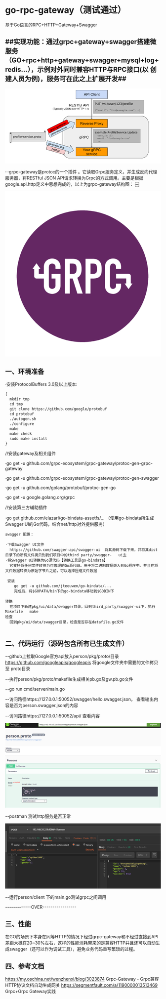 # go-rpc-gateway（测试通过）
基于Go语言的RPC+HTTP+Gateway+Swagger

##实现功能：通过grpc+gateway+swagger搭建微服务（GO+rpc+http+gateway+swagger+mysql+log+redis...），示例对外同时兼容HTTP与RPC接口(以  创建人员为例)，服务可在此之上扩展开发##
--

![](https://github.com/spider1998/go-rpc-gateway/blob/master/img/grpc1.png)

···grpc-gateway是protoc的一个插件 。它读取Grpc服务定义，并生成反向代理服务器，将RESTful JSON API请求转换为Grpc的方式调用。主要是根据 google.api.http定义中思想完成的，以上为grpc-gateway结构图： ￼ 

![](https://github.com/spider1998/go-rpc-gateway/blob/master/img/grpc-icon.png)

一、环境准备
--

·安装ProtocolBuffers 3.0及以上版本:
```shell
{
  mkdir tmp
  cd tmp
  git clone https://github.com/google/protobuf
  cd protobuf
  ./autogen.sh
  ./configure
  make
  make check
  sudo make install
}
```
//安装gateway及相关组件 

·go get -u github.com/grpc-ecosystem/grpc-gateway/protoc-gen-grpc-gateway

·go get -u github.com/grpc-ecosystem/grpc-gateway/protoc-gen-swagger

·go get -u github.com/golang/protobuf/protoc-gen-go

·go get -u google.golang.org/grpc

//安装第三方辅助插件

·go get github.com/elazarl/go-bindata-assetfs/...   （使用go-bindata所生成Swagger UI的Go代码，结合net/http对外提供服务）
```
swagger 配置：

·下载Swagger UI文件
  https://github.com/swagger-api/swagger-ui  将其源码下载下来，并将其dist目录下的所有文件拷贝到我们项目中的third_party/swagger-   ui去
·将Swagger UI转换为Go源代码【转换工具是go-bindata】
  它支持将任何文件转换为可管理的Go源代码。用于将二进制数据嵌入到Go程序中。并且在将文件数据转换为原始字节片之前，可以选择压缩文件数据

 安装
    go get -u github.com/jteeuwen/go-bindata/...
    完成后，将$GOPATH/bin下的go-bindata移动到$GOBIN下

转换
  在项目下新建pkg/ui/data/swagger目录，回到third_party/swagger-ui下，执行Makefile   make
检查
  回到pkg/ui/data/swagger目录，检查是否存在datafile.go文件
  
```



二、代码运行（源码包含所有已生成文件）
--

--github上拉取Google官方api放入person/pkg/proto/目录  https://github.com/googleapis/googleapis 将google文件夹中需要的文件拷贝至     proto目录

--执行person/pkg/proto/makefile生成相关pb.go及gw.pb.go文件

--go run cmd/server/main.go
 
--访问路径https://127.0.0.1:50052/swagger/hello.swagger.json， 查看输出内容是否为person.swagger.json的内容

--访问路径https://127.0.0.1:50052/api/ 查看内容

   ![](https://github.com/spider1998/go-rpc-gateway/blob/master/img/grpc2.png)


--postman 测试http服务是否正常

   ![](https://github.com/spider1998/go-rpc-gateway/blob/master/img/grpc3.png)
   
--运行person/client 下的main.go测试grpc之间调用

-------------OVER-----------------



三、性能
--

在GO的场景下本身在同等HTTP的情况下经过grpc-gateway和不经过直接到API差距大概在20~30%左右，这样的性能消耗带来的是兼容HTTP并且还可以自动生成swagger（还可以作为调试工具），避免业务代码重写繁琐的过程。

四、参考文档
--

https://my.oschina.net/wenzhenxi/blog/3023874     Grpc-Gateway - Grpc兼容HTTP协议文档自动生成网关
https://segmentfault.com/a/1190000013513469       Grpc+Grpc Gateway实践



